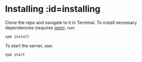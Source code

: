 # Installing :id=installing
Clone the repo and navigate to it in Terminal.  To install necessary dependencies (requires [npm](https://npmjs.org/)), run:

```shell
npm install
```

To start the server, use:

```shell
npm start
```
